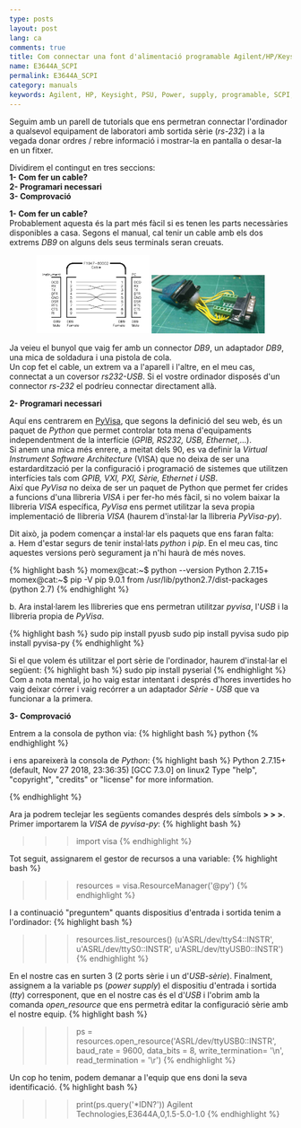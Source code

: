 ```yaml
---
type: posts
layout: post
lang: ca
comments: true
title: Com connectar una font d'alimentació programable Agilent/HP/Keysight a l'ordinador via SCPI?
name: E3644A_SCPI
permalink: E3644A_SCPI
category: manuals
keywords: Agilent, HP, Keysight, PSU, Power, supply, programable, SCPI, E3644A, font, alimentació, ordinador, serial, rs-232
---
```


Seguim amb un parell de tutorials que ens permetran connectar l'ordinador a qualsevol equipament de laboratori amb sortida sèrie (<i>rs-232</i>) i a la vegada donar ordres / rebre informació i mostrar-la en pantalla o desar-la en un fitxer.<br>

Dividirem el contingut en tres seccions:<br>
<b>1- Com fer un cable? <br>
2- Programari necessari <br>
3- Comprovació</b><br>

<b>1- Com fer un cable?</b><br>
Probablement aquesta és la part més fàcil si es tenen les parts necessàries disponibles a casa. Segons el manual, cal tenir un cable amb els dos extrems <i>DB9</i> on alguns dels seus terminals seran creuats.

<center>
<img style="display:inline" src="/images/190625-E3644A-SCPI/serialcable.png" width="40%" alt="Contingut: Fluke 343A- Resistance check. Source: Momex.cat">
<img style="display:inline" src="/images/190625-E3644A-SCPI/DIYcable.jpeg" width="40%" alt="Contingut: Fluke 343A- Resistance check. Source: Momex.cat">
</center>

Ja veieu el bunyol que vaig fer amb un connector <i>DB9</i>, un adaptador <i>DB9</i>, una mica de soldadura i una pistola de cola.<br>
Un cop fet el cable, un extrem va a l'aparell i l'altre, en el meu cas, connectat a un coversor <i>rs232-USB</i>. Si el vostre ordinador disposés d'un connector <i>rs-232</i> el podríeu connectar directament allà.<br>

<b>2- Programari necessari</b><br>

Aquí ens centrarem en <a href="https://pyvisa.readthedocs.io/en/latest/" target="_new">PyVisa</a>, que segons la definició del seu web, és un paquet de <i>Python</i> que permet controlar tota mena d'equipaments independentment de la interfície (<i>GPIB, RS232, USB, Ethernet</i>,...). <br>
Si anem una mica més enrere, a meitat dels 90, es va definir la <i>Virtual Instrument Software Architecture</i> (VISA) que no deixa de ser una estardardització per la configuració i programació de sistemes que utilitzen interfícies tals com <i>GPIB, VXI, PXI, Sèrie, Ethernet i USB</i>. <br>
Així que <i>PyVisa</i> no deixa de ser un paquet de Python que permet fer crides a funcions d'una llibreria <i>VISA</i> i per fer-ho més fàcil, si no volem baixar la llibreria <i>VISA</i> específica, <i>PyVisa</i> ens permet utilitzar la seva propia implementació de llibreria <i>VISA</i> (haurem d'instal·lar la llibreria <i>PyVisa-py</i>).<br>

Dit això, ja podem començar a instal·lar els paquets que ens faran falta:<br>
a. Hem d'estar segurs de tenir instal·lats <i>python</i> i <i>pip</i>. En el meu cas, tinc aquestes versions però segurament ja n'hi haurà de més noves.

{% highlight bash %}
momex@cat:~$ python --version
Python 2.7.15+
momex@cat:~$ pip -V
pip 9.0.1 from /usr/lib/python2.7/dist-packages (python 2.7)
{% endhighlight %}

<!--more-->

b. Ara instal·larem les llibreries que ens permetran utilitzar <i>pyvisa</i>, l'<i>USB</i> i la llibreria propia de <i>PyVisa</i>.

{% highlight bash %}
sudo pip install pyusb
sudo pip install pyvisa
sudo pip install pyvisa-py
{% endhighlight %}

Si el que volem és utilitzar el port sèrie de l'ordinador, haurem d'instal·lar el següent:
{% highlight bash %}
sudo pip install pyserial
{% endhighlight %}
Com a nota mental, jo ho vaig estar intentant i després d'hores invertides ho vaig deixar córrer i vaig recórrer a un adaptador <i>Sèrie - USB</i> que va funcionar a la primera.

<b>3- Comprovació</b><br>

Entrem a la consola de python via:
{% highlight bash %}
python
{% endhighlight %}

i ens apareixerà la consola de <i>Python</i>:
{% highlight bash %}
Python 2.7.15+ (default, Nov 27 2018, 23:36:35) 
[GCC 7.3.0] on linux2
Type "help", "copyright", "credits" or "license" for more information.
>>> 
{% endhighlight %}

Ara ja podrem teclejar les següents comandes després dels símbols <b>> > ></b>. Primer importarem la <i>VISA</i> de <i>pyvisa-py</i>:
{% highlight bash %}
>>>import visa
{% endhighlight %}

Tot seguit, assignarem el gestor de recursos a una variable:
{% highlight bash %}
>>>resources = visa.ResourceManager('@py')
{% endhighlight %}

I a continuació "preguntem" quants dispositius d'entrada i sortida tenim a l'ordinador:
{% highlight bash %}
>>> resources.list_resources()
(u'ASRL/dev/ttyS4::INSTR', u'ASRL/dev/ttyS0::INSTR', u'ASRL/dev/ttyUSB0::INSTR')
{% endhighlight %}

En el nostre cas en surten 3 (2 ports sèrie i un d'<i>USB-sèrie</i>). Finalment, assignem a la variable ps (<i>power supply</i>) el dispositiu d'entrada i sortida (<i>tty</i>) corresponent, que en el nostre cas és el d'<i>USB</i> i l'obrim amb la comanda <i>open_resource</i> que ens permetrà editar la configuració sèrie amb el nostre equip. 
{% highlight bash %}
>>>ps = resources.open_resource('ASRL/dev/ttyUSB0::INSTR', baud_rate = 9600, data_bits = 8, write_termination= '\n', read_termination = '\r')
{% endhighlight %}

Un cop ho tenim, podem demanar a l'equip que ens doni la seva identificació.
{% highlight bash %}
>>>print(ps.query('*IDN?'))
Agilent Technologies,E3644A,0,1.5-5.0-1.0
{% endhighlight %}



